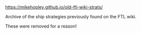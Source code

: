 https://mikehopley.github.io/old-ftl-wiki-strats/

Archive of the ship strategies previously found on the FTL wiki.

These were removed for a reason!
